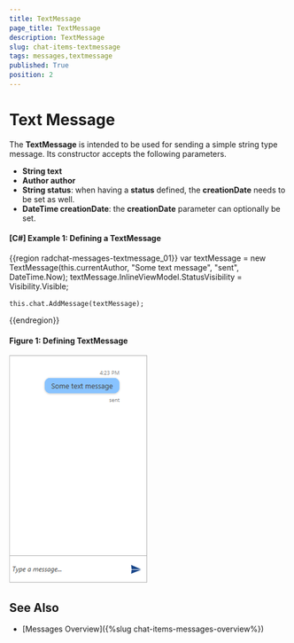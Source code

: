 ```yaml
---
title: TextMessage
page_title: TextMessage
description: TextMessage
slug: chat-items-textmessage
tags: messages,textmessage
published: True
position: 2
---
```


# Text Message

The __TextMessage__ is intended to be used for sending a simple string type message. Its constructor accepts the following parameters.

* __String text__ 
* __Author author__
* __String status__: when having a __status__ defined, the __creationDate__ needs to be set as well.
* __DateTime creationDate__: the __creationDate__ parameter can optionally be set.

#### __[C#] Example 1: Defining a TextMessage__ 
{{region radchat-messages-textmessage_01}}
	var textMessage = new TextMessage(this.currentAuthor, "Some text message", "sent", DateTime.Now);
    textMessage.InlineViewModel.StatusVisibility = Visibility.Visible;

    this.chat.AddMessage(textMessage);
{{endregion}}

#### __Figure 1: Defining TextMessage__
![TextMessage with Status set](images/RadChat_Messages_Text_01.png)

## See Also

* [Messages Overview]({%slug chat-items-messages-overview%})